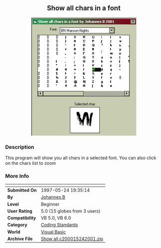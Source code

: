 ﻿<div align="center">

## Show all chars in a font

<img src="PIC20015241347244712.gif">
</div>

### Description

This program will show you all chars in a selected font. You can also click on the chars list to zoom
 
### More Info
 


<span>             |<span>
---                |---
**Submitted On**   |1997-05-24 19:35:14
**By**             |[Johannes B](https://github.com/Planet-Source-Code/PSCIndex/blob/master/ByAuthor/johannes-b.md)
**Level**          |Beginner
**User Rating**    |5.0 (15 globes from 3 users)
**Compatibility**  |VB 5\.0, VB 6\.0
**Category**       |[Coding Standards](https://github.com/Planet-Source-Code/PSCIndex/blob/master/ByCategory/coding-standards__1-43.md)
**World**          |[Visual Basic](https://github.com/Planet-Source-Code/PSCIndex/blob/master/ByWorld/visual-basic.md)
**Archive File**   |[Show all c200015242001\.zip](https://github.com/Planet-Source-Code/johannes-b-show-all-chars-in-a-font__1-23403/archive/master.zip)








